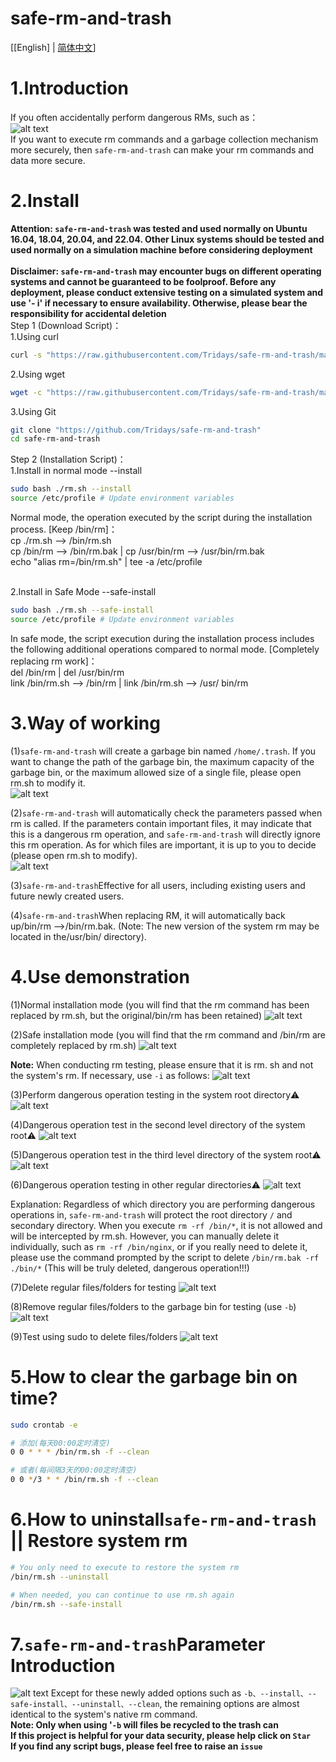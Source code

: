 # safe-rm-and-trash

[[English] | [简体中文](https://github.com/Tridays/safe-rm-and-trash/blob/main/README.md)]
# 1.Introduction
If you often accidentally perform dangerous RMs, such as：<br />
![alt text](https://github.com/Tridays/safe-rm-and-trash/blob/main/01.png?raw=true)
<br />
If you want to execute rm commands and a garbage collection mechanism more securely, then `safe-rm-and-trash` can make your rm commands and data more secure.


# 2.Install
**Attention: `safe-rm-and-trash` was tested and used normally on Ubuntu 16.04, 18.04, 20.04, and 22.04. Other Linux systems should be tested and used normally on a simulation machine before considering deployment**<br /><br />
**Disclaimer: `safe-rm-and-trash` may encounter bugs on different operating systems and cannot be guaranteed to be foolproof. Before any deployment, please conduct extensive testing on a simulated system and use '- i' if necessary to ensure availability. Otherwise, please bear the responsibility for accidental deletion**<br />
Step 1 (Download Script)：<br />
1.Using curl
```bash
curl -s "https://raw.githubusercontent.com/Tridays/safe-rm-and-trash/main/rm.sh" -o ~/rm.sh
```
2.Using wget
```bash
wget -c "https://raw.githubusercontent.com/Tridays/safe-rm-and-trash/main/rm.sh"
```
3.Using Git
```bash
git clone "https://github.com/Tridays/safe-rm-and-trash"
cd safe-rm-and-trash
```
Step 2 (Installation Script)：<br />
1.Install in normal mode --install
```bash
sudo bash ./rm.sh --install
source /etc/profile # Update environment variables
```
Normal mode, the operation executed by the script during the installation process. [Keep /bin/rm]： <br />
cp ./rm.sh --> /bin/rm.sh <br />
cp /bin/rm --> /bin/rm.bak | cp /usr/bin/rm --> /usr/bin/rm.bak<br />
echo "alias rm=/bin/rm.sh" | tee -a /etc/profile <br /><br />

2.Install in Safe Mode --safe-install
```bash
sudo bash ./rm.sh --safe-install
source /etc/profile # Update environment variables
```
In safe mode, the script execution during the installation process includes the following additional operations compared to normal mode. [Completely replacing rm work]： <br />
del /bin/rm | del /usr/bin/rm <br />
link /bin/rm.sh --> /bin/rm | link /bin/rm.sh --> /usr/ bin/rm<br />


# 3.Way of working
(1)`safe-rm-and-trash` will create a garbage bin named `/home/.trash`. If you want to change the path of the garbage bin, the maximum capacity of the garbage bin, or the maximum allowed size of a single file, please open rm.sh to modify it.<br />
![alt text](https://github.com/Tridays/safe-rm-and-trash/blob/main/02.png?raw=true)


(2)`safe-rm-and-trash` will automatically check the parameters passed when rm is called. If the parameters contain important files, it may indicate that this is a dangerous rm operation, and `safe-rm-and-trash` will directly ignore this rm operation. As for which files are important, it is up to you to decide (please open rm.sh to modify).<br />
![alt text](https://github.com/Tridays/safe-rm-and-trash/blob/main/03.png?raw=true)

(3)`safe-rm-and-trash`Effective for all users, including existing users and future newly created users.

(4)`safe-rm-and-trash`When replacing RM, it will automatically back up/bin/rm -->/bin/rm.bak. (Note: The new version of the system rm may be located in the/usr/bin/ directory).

# 4.Use demonstration
(1)Normal installation mode (you will find that the rm command has been replaced by rm.sh, but the original/bin/rm has been retained)
![alt text](https://github.com/Tridays/safe-rm-and-trash/blob/main/install.png?raw=true)

(2)Safe installation mode (you will find that the rm command and /bin/rm are completely replaced by rm.sh)
![alt text](https://github.com/Tridays/safe-rm-and-trash/blob/main/safe-install.png?raw=true)

**Note:**
When conducting rm testing, please ensure that it is rm. sh and not the system's rm. If necessary, use `-i` as follows:
![alt text](https://github.com/Tridays/safe-rm-and-trash/blob/main/04.png?raw=true)

(3)Perform dangerous operation testing in the system root directory⚠️
![alt text](https://github.com/Tridays/safe-rm-and-trash/blob/main/05.png?raw=true)

(4)Dangerous operation test in the second level directory of the system root⚠️
![alt text](https://github.com/Tridays/safe-rm-and-trash/blob/main/08.png?raw=true)

(5)Dangerous operation test in the third level directory of the system root⚠️
![alt text](https://github.com/Tridays/safe-rm-and-trash/blob/main/09.png?raw=true)

(6)Dangerous operation testing in other regular directories⚠️
![alt text](https://github.com/Tridays/safe-rm-and-trash/blob/main/06.png?raw=true)


Explanation: Regardless of which directory you are performing dangerous operations in, `safe-rm-and-trash` will protect the root directory `/` and secondary directory. When you execute `rm -rf /bin/*`, it is not allowed and will be intercepted by rm.sh. However, you can manually delete it individually, such as `rm -rf /bin/nginx`, or if you really need to delete it, please use the command prompted by the script to delete `/bin/rm.bak -rf ./bin/*` (This will be truly deleted, dangerous operation!!!)



(7)Delete regular files/folders for testing
![alt text](https://github.com/Tridays/safe-rm-and-trash/blob/main/07.png?raw=true)

(8)Remove regular files/folders to the garbage bin for testing (use `-b`)
![alt text](https://github.com/Tridays/safe-rm-and-trash/blob/main/10.png?raw=true)

(9)Test using sudo to delete files/folders
![alt text](https://github.com/Tridays/safe-rm-and-trash/blob/main/11.png?raw=true)


# 5.How to clear the garbage bin on time?
```bash
sudo crontab -e

# 添加(每天00:00定时清空)
0 0 * * * /bin/rm.sh -f --clean

# 或者(每间隔3天的00:00定时清空)
0 0 */3 * * /bin/rm.sh -f --clean
```


# 6.How to uninstall`safe-rm-and-trash` || Restore system rm
```bash
# You only need to execute to restore the system rm
/bin/rm.sh --uninstall

# When needed, you can continue to use rm.sh again
/bin/rm.sh --safe-install
```

# 7.`safe-rm-and-trash`Parameter Introduction
![alt text](https://github.com/Tridays/safe-rm-and-trash/blob/main/12.png?raw=true)
Except for these newly added options such as `-b、--install、--safe-install、--uninstall、--clean`, the remaining options are almost identical to the system's native rm command.<br/>
**Note: Only when using '`-b` will files be recycled to the trash can**<br/>
**If this project is helpful for your data security, please help click on `Star`**<br/>
**If you find any script bugs, please feel free to raise an  `issue`**<br/>

